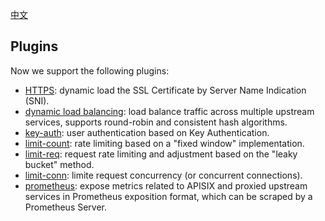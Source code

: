 [中文](plugins-cn.md)
## Plugins
Now we support the following plugins:
* [HTTPS](https.md): dynamic load the SSL Certificate by Server Name Indication (SNI).
* [dynamic load balancing](#Plugins): load balance traffic across multiple upstream services, supports round-robin and consistent hash algorithms.
* [key-auth](plugins/key-auth.md): user authentication based on Key Authentication.
* [limit-count](plugins/limit-count.md): rate limiting based on a "fixed window" implementation.
* [limit-req](plugins/limit-req.md): request rate limiting and adjustment based on the "leaky bucket" method.
* [limit-conn](plugins/limit-conn.md): limite request concurrency (or concurrent connections).
* [prometheus](plugins/prometheus.md): expose metrics related to APISIX and proxied upstream services in Prometheus exposition format, which can be scraped by a Prometheus Server.
